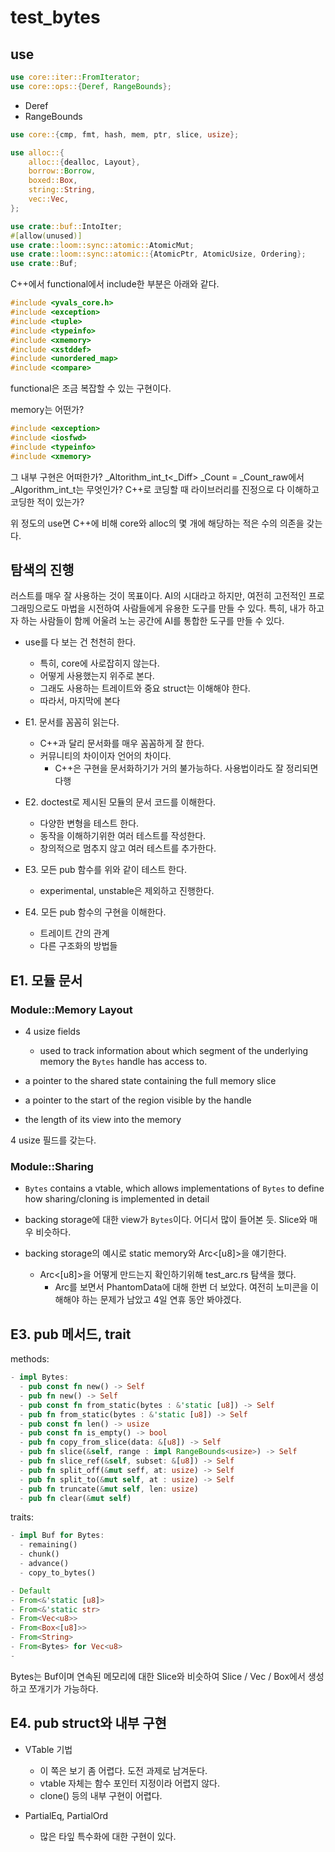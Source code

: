 # test_bytes

## use

```rust
use core::iter::FromIterator;
use core::ops::{Deref, RangeBounds};
```

- Deref
- RangeBounds

```rust
use core::{cmp, fmt, hash, mem, ptr, slice, usize};
```

```rust
use alloc::{
    alloc::{dealloc, Layout},
    borrow::Borrow,
    boxed::Box,
    string::String,
    vec::Vec,
};

use crate::buf::IntoIter;
#[allow(unused)]
use crate::loom::sync::atomic::AtomicMut;
use crate::loom::sync::atomic::{AtomicPtr, AtomicUsize, Ordering};
use crate::Buf;
```

C++에서 functional에서 include한 부분은 아래와 같다. 

```c++
#include <yvals_core.h>
#include <exception>
#include <tuple>
#include <typeinfo>
#include <xmemory>
#include <xstddef>
#include <unordered_map>
#include <compare> 
```

functional은 조금 복잡할 수 있는 구현이다. 

memory는 어떤가? 

```c++
#include <exception> 
#include <iosfwd>
#include <typeinfo>
#include <xmemory>
```

그 내부 구현은 어떠한가? 
_Altorithm_int_t<_Diff> _Count = _Count_raw에서 _Algorithm_int_t는 무엇인가? 
C++로 코딩할 때 라이브러리를 진정으로 다 이해하고 코딩한 적이 있는가? 

위 정도의 use면 C++에 비해 core와 alloc의 몇 개에 해당하는 적은 수의 의존을 갖는다. 


## 탐색의 진행 

러스트를 매우 잘 사용하는 것이 목표이다. AI의 시대라고 하지만, 여전히 고전적인 
프로그래밍으로도 마법을 시전하여 사람들에게 유용한 도구를 만들 수 있다. 특히,
내가 하고자 하는 사람들이 함께 어울려 노는 공간에 AI를 통합한 도구를 만들 수 있다. 

- use를 다 보는 건 천천히 한다. 
  - 특히, core에 사로잡히지 않는다. 
  - 어떻게 사용했는지 위주로 본다. 
  - 그래도 사용하는 트레이트와 중요 struct는 이해해야 한다. 
  - 따라서, 마지막에 본다 

- E1. 문서를 꼼꼼히 읽는다. 
  - C++과 달리 문서화를 매우 꼼꼼하게 잘 한다. 
  - 커뮤니티의 차이이자 언어의 차이다. 
    - C++은 구현을 문서화하기가 거의 불가능하다. 사용법이라도 잘 정리되면 다행 

- E2. doctest로 제시된 모듈의 문서 코드를 이해한다.
  - 다양한 변형을 테스트 한다. 
  - 동작을 이해하기위한 여러 테스트를 작성한다. 
  - 창의적으로 멈추지 않고 여러 테스트를 추가한다. 

- E3. 모든 pub 함수를 위와 같이 테스트 한다. 
  - experimental, unstable은 제외하고 진행한다. 

- E4. 모든 pub 함수의 구현을 이해한다. 
  - 트레이트 간의 관계 
  - 다른 구조화의 방법들 

## E1. 모듈 문서 

### Module::Memory Layout 

- 4 usize fields 
  - used to track information about which segment of the underlying memory the 
    `Bytes` handle has access to. 

- a pointer to the shared state containing the full memory slice 
- a pointer to the start of the region visible by the handle 
- the length of its view into the memory

4 usize 필드를 갖는다. 

### Module::Sharing

- `Bytes` contains a vtable, which allows implementations of `Bytes` to define 
  how sharing/cloning is implemented in detail 

- backing storage에 대한 view가 `Bytes`이다. 어디서 많이 들어본 듯. Slice와 매우 
  비슷하다. 

- backing storage의 예시로 static memory와 Arc<[u8]>을 얘기한다. 
  - Arc<[u8]>을 어떻게 만드는지 확인하기위해 test_arc.rs 탐색을 했다. 
    - Arc를 보면서 PhantomData에 대해 한번 더 보았다. 여전히 노미콘을 이해해야  하는 
      문제가 남았고 4일 연휴 동안 봐야겠다. 

## E3. pub 메서드, trait

methods:

```rust
- impl Bytes: 
  - pub const fn new() -> Self
  - pub fn new() -> Self 
  - pub const fn from_static(bytes : &'static [u8]) -> Self
  - pub fn from_static(bytes : &'static [u8]) -> Self
  - pub const fn len() -> usize
  - pub const fn is_empty() -> bool
  - pub fn copy_from_slice(data: &[u8]) -> Self
  - pub fn slice(&self, range : impl RangeBounds<usize>) -> Self 
  - pub fn slice_ref(&self, subset: &[u8]) -> Self
  - pub fn split_off(&mut seff, at: usize) -> Self
  - pub fn split_to(&mut self, at : usize) -> Self 
  - pub fn truncate(&mut self, len: usize) 
  - pub fn clear(&mut self) 
```

traits:

```rust
- impl Buf for Bytes:
  - remaining()
  - chunk()
  - advance()
  - copy_to_bytes()
```

```rust
- Default 
- From<&'static [u8]>
- From<&'static str>
- From<Vec<u8>>
- From<Box<[u8]>>
- From<String>
- From<Bytes> for Vec<u8>
- 
```

Bytes는 Buf이며 연속된 메모리에 대한 Slice와 비슷하여 Slice / Vec / Box에서 
생성하고 쪼개기가 가능하다. 

## E4. pub struct와 내부 구현 

- VTable 기법
  - 이 쪽은 보기 좀 어렵다. 도전 과제로 남겨둔다. 
  - vtable 자체는 함수 포인터 지정이라 어렵지 않다. 
  - clone() 등의 내부 구현이 어렵다. 

- PartialEq, PartialOrd 
  - 많은 타잎 특수화에 대한 구현이 있다. 


















